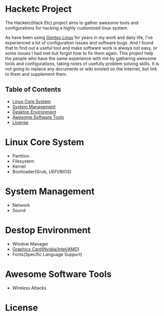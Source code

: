# Hacketc Project
The Hacketc(Hack Etc) project aims to gather awesome tools and configurations for hacking a highly customized linux system.

As have been using [Gentoo Linux](https://gentoo.org/) for years in my work and daily life, I've experienced a lot of configuration issues and software bugs. And I found that to find out a useful tool and make software work is always not easy, or some issues I had met but forgot how to fix them again. This project help the people who have the same experience with me by gathering awesome tools and configurations, taking notes of usefully problem solving skills. It is not going to replace any documents or wiki existed on the Internet, but link to them and supplement them.

## Table of Contents
- [Linux Core System](#linux-core-system)
- [System Management](#system-management)
- [Desktop Environment](#desktop-enviroment)
- [Awesome Software Tools](#awesome-software-tools)
- [License](#license)

# Linux Core System
- Partition
- Filesystem
- Kernel
- Bootloader(Grub, UEFI/BIOS)

# System Management
- Network
- Sound

# Destop Environment
- Window Manager
- [Graphics Card(Nvidia/Intel/AMD)]()
- Fonts(Specific Language Support)

# Awesome Software Tools
- Wireless Attacks

# License
